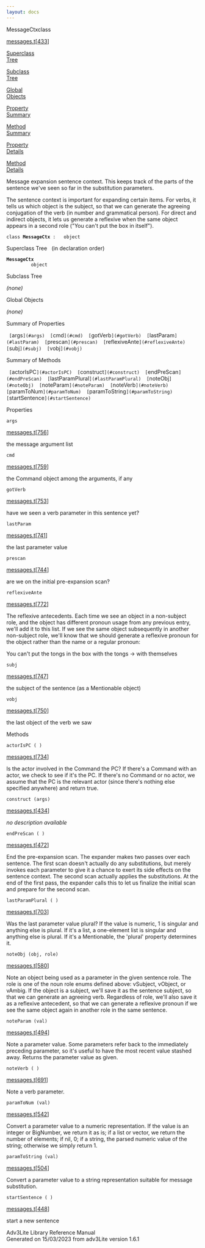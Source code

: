 ```yaml
---
layout: docs
---
```

<span class="title">MessageCtx</span><span class="type">class</span>

[messages.t](../file/messages.t.html)\[[433](../source/messages.t.html#433)\]

[Superclass  
Tree](#_SuperClassTree_)

[Subclass  
Tree](#_SubClassTree_)

[Global  
Objects](#_ObjectSummary_)

[Property  
Summary](#_PropSummary_)

[Method  
Summary](#_MethodSummary_)

[Property  
Details](#_Properties_)

[Method  
Details](#_Methods_)

<div class="fdesc">

Message expansion sentence context. This keeps track of the parts of the
sentence we've seen so far in the substitution parameters.

The sentence context is important for expanding certain items. For
verbs, it tells us which object is the subject, so that we can generate
the agreeing conjugation of the verb (in number and grammatical person).
For direct and indirect objects, it lets us generate a reflexive when
the same object appears in a second role ("You can't put the box in
itself").

`class `**`MessageCtx`**` :   object`

</div>

<span id="_SuperClassTree_"></span>

<div class="mjhd">

<span class="hdln">Superclass Tree</span>   (in declaration order)

</div>

**`MessageCtx`**  
`         object`  
<span id="_SubClassTree_"></span>

<div class="mjhd">

<span class="hdln">Subclass Tree</span>  

</div>

*(none)* <span id="_ObjectSummary_"></span>

<div class="mjhd">

<span class="hdln">Global Objects</span>  

</div>

*(none)* <span id="_PropSummary_"></span>

<div class="mjhd">

<span class="hdln">Summary of Properties</span>  

</div>

` [`args`](#args)  [`cmd`](#cmd)  [`gotVerb`](#gotVerb)  [`lastParam`](#lastParam)  [`prescan`](#prescan)  [`reflexiveAnte`](#reflexiveAnte)  [`subj`](#subj)  [`vobj`](#vobj)  `

<span id="_MethodSummary_"></span>

<div class="mjhd">

<span class="hdln">Summary of Methods</span>  

</div>

` [`actorIsPC`](#actorIsPC)  [`construct`](#construct)  [`endPreScan`](#endPreScan)  [`lastParamPlural`](#lastParamPlural)  [`noteObj`](#noteObj)  [`noteParam`](#noteParam)  [`noteVerb`](#noteVerb)  [`paramToNum`](#paramToNum)  [`paramToString`](#paramToString)  [`startSentence`](#startSentence)  `

<span id="_Properties_"></span>

<div class="mjhd">

<span class="hdln">Properties</span>  

</div>

<span id="args"></span>

`args`

[messages.t](../file/messages.t.html)\[[756](../source/messages.t.html#756)\]

<div class="desc">

the message argument list

</div>

<span id="cmd"></span>

`cmd`

[messages.t](../file/messages.t.html)\[[759](../source/messages.t.html#759)\]

<div class="desc">

the Command object among the arguments, if any

</div>

<span id="gotVerb"></span>

`gotVerb`

[messages.t](../file/messages.t.html)\[[753](../source/messages.t.html#753)\]

<div class="desc">

have we seen a verb parameter in this sentence yet?

</div>

<span id="lastParam"></span>

`lastParam`

[messages.t](../file/messages.t.html)\[[741](../source/messages.t.html#741)\]

<div class="desc">

the last parameter value

</div>

<span id="prescan"></span>

`prescan`

[messages.t](../file/messages.t.html)\[[744](../source/messages.t.html#744)\]

<div class="desc">

are we on the initial pre-expansion scan?

</div>

<span id="reflexiveAnte"></span>

`reflexiveAnte`

[messages.t](../file/messages.t.html)\[[772](../source/messages.t.html#772)\]

<div class="desc">

The reflexive antecedents. Each time we see an object in a non-subject
role, and the object has different pronoun usage from any previous
entry, we'll add it to this list. If we see the same object subsequently
in another non-subject role, we'll know that we should generate a
reflexive pronoun for the object rather than the name or a regular
pronoun:

You can't put the tongs in the box with the tongs -\> with themselves

</div>

<span id="subj"></span>

`subj`

[messages.t](../file/messages.t.html)\[[747](../source/messages.t.html#747)\]

<div class="desc">

the subject of the sentence (as a Mentionable object)

</div>

<span id="vobj"></span>

`vobj`

[messages.t](../file/messages.t.html)\[[750](../source/messages.t.html#750)\]

<div class="desc">

the last object of the verb we saw

</div>

<span id="_Methods_"></span>

<div class="mjhd">

<span class="hdln">Methods</span>  

</div>

<span id="actorIsPC"></span>

`actorIsPC ( )`

[messages.t](../file/messages.t.html)\[[734](../source/messages.t.html#734)\]

<div class="desc">

Is the actor involved in the Command the PC? If there's a Command with
an actor, we check to see if it's the PC. If there's no Command or no
actor, we assume that the PC is the relevant actor (since there's
nothing else specified anywhere) and return true.

</div>

<span id="construct"></span>

`construct (args)`

[messages.t](../file/messages.t.html)\[[434](../source/messages.t.html#434)\]

<div class="desc">

*no description available*

</div>

<span id="endPreScan"></span>

`endPreScan ( )`

[messages.t](../file/messages.t.html)\[[472](../source/messages.t.html#472)\]

<div class="desc">

End the pre-expansion scan. The expander makes two passes over each
sentence. The first scan doesn't actually do any substitutions, but
merely invokes each parameter to give it a chance to exert its side
effects on the sentence context. The second scan actually applies the
substitutions. At the end of the first pass, the expander calls this to
let us finalize the initial scan and prepare for the second scan.

</div>

<span id="lastParamPlural"></span>

`lastParamPlural ( )`

[messages.t](../file/messages.t.html)\[[703](../source/messages.t.html#703)\]

<div class="desc">

Was the last parameter value plural? If the value is numeric, 1 is
singular and anything else is plural. If it's a list, a one-element list
is singular and anything else is plural. If it's a Mentionable, the
'plural' property determines it.

</div>

<span id="noteObj"></span>

`noteObj (obj, role)`

[messages.t](../file/messages.t.html)\[[580](../source/messages.t.html#580)\]

<div class="desc">

Note an object being used as a parameter in the given sentence role. The
role is one of the noun role enums defined above: vSubject, vObject, or
vAmbig. If the object is a subject, we'll save it as the sentence
subject, so that we can generate an agreeing verb. Regardless of role,
we'll also save it as a reflexive antecedent, so that we can generate a
reflexive pronoun if we see the same object again in another role in the
same sentence.

</div>

<span id="noteParam"></span>

`noteParam (val)`

[messages.t](../file/messages.t.html)\[[494](../source/messages.t.html#494)\]

<div class="desc">

Note a parameter value. Some parameters refer back to the immediately
preceding parameter, so it's useful to have the most recent value
stashed away. Returns the parameter value as given.

</div>

<span id="noteVerb"></span>

`noteVerb ( )`

[messages.t](../file/messages.t.html)\[[691](../source/messages.t.html#691)\]

<div class="desc">

Note a verb parameter.

</div>

<span id="paramToNum"></span>

`paramToNum (val)`

[messages.t](../file/messages.t.html)\[[542](../source/messages.t.html#542)\]

<div class="desc">

Convert a parameter value to a numeric representation. If the value is
an integer or BigNumber, we return it as is; if a list or vector, we
return the number of elements; if nil, 0; if a string, the parsed
numeric value of the string; otherwise we simply return 1.

</div>

<span id="paramToString"></span>

`paramToString (val)`

[messages.t](../file/messages.t.html)\[[504](../source/messages.t.html#504)\]

<div class="desc">

Convert a parameter value to a string representation suitable for
message substitution.

</div>

<span id="startSentence"></span>

`startSentence ( )`

[messages.t](../file/messages.t.html)\[[448](../source/messages.t.html#448)\]

<div class="desc">

start a new sentence

</div>

<div class="ftr">

Adv3Lite Library Reference Manual  
Generated on 15/03/2023 from adv3Lite version 1.6.1

</div>
